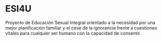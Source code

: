 # ESI4U
Proyecto de Educación Sexual Integral orientado a la necesidad por una mejor planificación familiar y el cese de la ignorancia frente a cuestiones vitales para cualquier ser humano con la capacidad de consentir.
